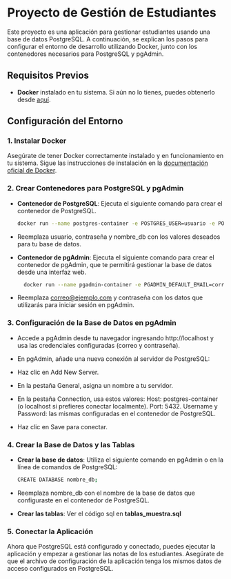 # Proyecto de Gestión de Estudiantes

Este proyecto es una aplicación para gestionar estudiantes usando una base de datos PostgreSQL. A continuación, se explican los pasos para configurar el entorno de desarrollo utilizando Docker, junto con los contenedores necesarios para PostgreSQL y pgAdmin.

## Requisitos Previos

- **Docker** instalado en tu sistema. Si aún no lo tienes, puedes obtenerlo desde [aquí](https://docs.docker.com/get-docker/).

## Configuración del Entorno

### 1. Instalar Docker

Asegúrate de tener Docker correctamente instalado y en funcionamiento en tu sistema. Sigue las instrucciones de instalación en la [documentación oficial de Docker](https://docs.docker.com/get-docker/).

### 2. Crear Contenedores para PostgreSQL y pgAdmin

- **Contenedor de PostgreSQL**: Ejecuta el siguiente comando para crear el contenedor de PostgreSQL.

  ```bash
  docker run --name postgres-container -e POSTGRES_USER=usuario -e POSTGRES_PASSWORD=contraseña -e POSTGRES_DB=nombre_db -p 5432:5432 -d postgres

- Reemplaza usuario, contraseña y nombre_db con los valores deseados para tu base de datos.

- **Contenedor de pgAdmin**: Ejecuta el siguiente comando para crear el contenedor de pgAdmin, que te permitirá gestionar la base de datos desde una interfaz web.
  ```bash
    docker run --name pgadmin-container -e PGADMIN_DEFAULT_EMAIL=correo@ejemplo.com -e PGADMIN_DEFAULT_PASSWORD=contraseña -p 80:80 -d dpage/pgadmin4

- Reemplaza correo@ejemplo.com y contraseña con los datos que utilizarás para iniciar sesión en pgAdmin.
### 3. Configuración de la Base de Datos en pgAdmin

- Accede a pgAdmin desde tu navegador ingresando http://localhost y usa las credenciales configuradas (correo y contraseña).

- En pgAdmin, añade una nueva conexión al servidor de PostgreSQL:

- Haz clic en Add New Server.
- En la pestaña General, asigna un nombre a tu servidor.
- En la pestaña Connection, usa estos valores:
Host: postgres-container (o localhost si prefieres conectar localmente).
Port: 5432.
Username y Password: las mismas configuradas en el contenedor de PostgreSQL.
- Haz clic en Save para conectar.

### 4. Crear la Base de Datos y las Tablas

- **Crear la base de datos**:  Utiliza el siguiente comando en pgAdmin o en la línea de comandos de PostgreSQL:

  ```bash
  CREATE DATABASE nombre_db;

- Reemplaza nombre_db con el nombre de la base de datos que configuraste en el contenedor de PostgreSQL.
- **Crear las tablas**: Ver el código sql en **tablas_muestra.sql**

### 5. Conectar la Aplicación

Ahora que PostgreSQL está configurado y conectado, puedes ejecutar la aplicación y empezar a gestionar las notas de los estudiantes. Asegúrate de que el archivo de configuración de la aplicación tenga los mismos datos de acceso configurados en PostgreSQL.